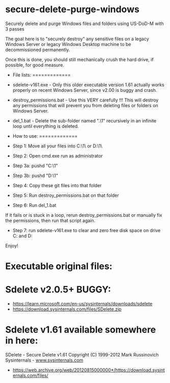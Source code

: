# secure-delete-purge-windows
Securely delete and purge Windows files and folders using US-DoD-M with 3 passes

The goal here is to "securely destroy" any sensitive files
on a legacy Windows Server or legacy Windows Desktop machine to be decommissioned permanently.

Once this is done, you should still mechanically crush the hard drive, if possible, for good measure.

- File lists:
=============

- sdelete-v161.exe - Only this older executable version 1.61 actually works properly on recent Windows Server, since v2.00 is buggy and crash.
- destroy_permissions.bat - Use this VERY carefully !!! This will destroy any permissions that will prevent you from deleting files or folders on Windows Server.
- del_1.bat - Delete the sub-folder named ".\1\" recursively in an infinite loop until everything is deleted.

- How to use:
=============

- Step 1: Move all your files into C:\1\ or D:\1\
- Step 2: Open cmd.exe run as administrator
- Step 3a: pushd "C:\1\"
- Step 3b: pushd "D:\1\"
- Step 4: Copy these git files into that folder
- Step 5: Run destroy_permissions.bat on that folder
- Step 6: Run del_1.bat

If it fails or is stuck in a loop, rerun destroy_permissions.bat
or manually fix the permissions, then run that script again.

- Step 7: run sdelete-v161.exe to clear and zero free disk space on drive C: and D:

Enjoy!

Executable original files:
==========================

Sdelete v2.0.5+ BUGGY:
======================

- https://learn.microsoft.com/en-us/sysinternals/downloads/sdelete
- https://download.sysinternals.com/files/SDelete.zip

Sdelete v1.61 available somewhere in here:
==========================================

SDelete - Secure Delete v1.61
Copyright (C) 1999-2012 Mark Russinovich
Sysinternals - www.sysinternals.com

- https://web.archive.org/web/20120815000000*/https://download.sysinternals.com/files/



